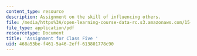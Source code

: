 ```yaml
---
content_type: resource
description: Assignment on the skill of influencing others.
file: /media/https%3A/open-learning-course-data-rc.s3.amazonaws.com/15-974-practical-leadership-fall-2004/468a53bef4615a462eff613801778c90_4th_assignmt.pdf
file_type: application/pdf
resourcetype: Document
title: 'Assignment for Class Five '
uid: 468a53be-f461-5a46-2eff-613801778c90
---
```

